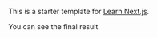 This is a starter template for [Learn Next.js](https://nextjs.org/learn).

You can see the final result